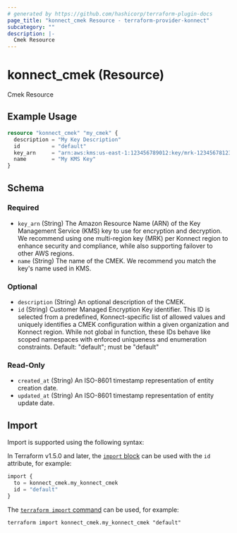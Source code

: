```yaml
---
# generated by https://github.com/hashicorp/terraform-plugin-docs
page_title: "konnect_cmek Resource - terraform-provider-konnect"
subcategory: ""
description: |-
  Cmek Resource
---
```


# konnect_cmek (Resource)

Cmek Resource

## Example Usage

```terraform
resource "konnect_cmek" "my_cmek" {
  description = "My Key Description"
  id          = "default"
  key_arn     = "arn:aws:kms:us-east-1:123456789012:key/mrk-12345678123412341234123456789012"
  name        = "My KMS Key"
}
```

<!-- schema generated by tfplugindocs -->
## Schema

### Required

- `key_arn` (String) The Amazon Resource Name (ARN) of the Key Management Service (KMS) key to use for encryption and decryption. We recommend using one multi-region key (MRK) per Konnect region to enhance security and compliance, while also supporting failover to other AWS regions.
- `name` (String) The name of the CMEK. We recommend you match the key's name used in KMS.

### Optional

- `description` (String) An optional description of the CMEK.
- `id` (String) Customer Managed Encryption Key identifier. This ID is selected from a predefined, Konnect-specific list of allowed values and uniquely identifies a CMEK configuration within a given organization and Konnect region. While not global in function, these IDs behave like scoped namespaces with enforced uniqueness and enumeration constraints. Default: "default"; must be "default"

### Read-Only

- `created_at` (String) An ISO-8601 timestamp representation of entity creation date.
- `updated_at` (String) An ISO-8601 timestamp representation of entity update date.

## Import

Import is supported using the following syntax:

In Terraform v1.5.0 and later, the [`import` block](https://developer.hashicorp.com/terraform/language/import) can be used with the `id` attribute, for example:

```terraform
import {
  to = konnect_cmek.my_konnect_cmek
  id = "default"
}
```

The [`terraform import` command](https://developer.hashicorp.com/terraform/cli/commands/import) can be used, for example:

```shell
terraform import konnect_cmek.my_konnect_cmek "default"
```
